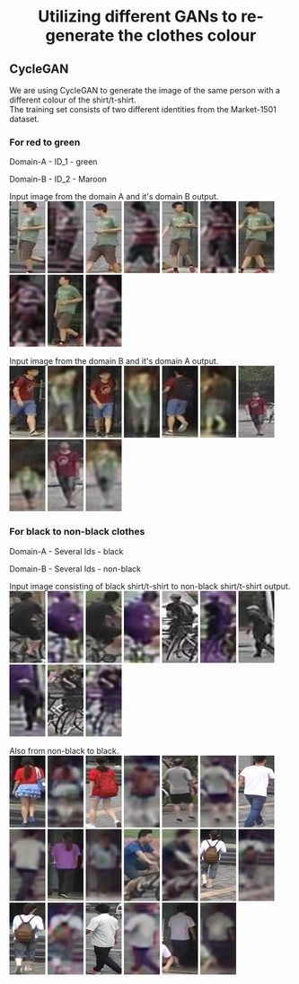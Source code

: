 <h1 align="center"> Utilizing different GANs to re-generate the clothes colour  </h1>

<h2>CycleGAN</h2>

We are using CycleGAN to generate the image of the same person with a different colour of the shirt/t-shirt.   
The training set consists of two different identities from the Market-1501 dataset. 

<h3>For red to green</h3>
Domain-A - ID_1 - green   

Domain-B - ID_2 - Maroon   

Input image from the domain A and it's domain B output.   
![](https://github.com/Dipeshtamboli/GAN_for_clothes/blob/master/CycleGAN/output_old/A/0005_in.jpg)
![](https://github.com/Dipeshtamboli/GAN_for_clothes/blob/master/CycleGAN/output_old/A/0005.png)
![](https://github.com/Dipeshtamboli/GAN_for_clothes/blob/master/CycleGAN/output_old/A/0004_in.jpg)
![](https://github.com/Dipeshtamboli/GAN_for_clothes/blob/master/CycleGAN/output_old/A/0004.png)
![](https://github.com/Dipeshtamboli/GAN_for_clothes/blob/master/CycleGAN/output_old/A/0003_in.jpg)
![](https://github.com/Dipeshtamboli/GAN_for_clothes/blob/master/CycleGAN/output_old/A/0003.png)
![](https://github.com/Dipeshtamboli/GAN_for_clothes/blob/master/CycleGAN/output_old/A/0002_in.jpg)
![](https://github.com/Dipeshtamboli/GAN_for_clothes/blob/master/CycleGAN/output_old/A/0002.png)
![](https://github.com/Dipeshtamboli/GAN_for_clothes/blob/master/CycleGAN/output_old/A/0001_in.jpg)
![](https://github.com/Dipeshtamboli/GAN_for_clothes/blob/master/CycleGAN/output_old/A/0001.png)


Input image from the domain B and it's domain A output.   
![](https://github.com/Dipeshtamboli/GAN_for_clothes/blob/master/CycleGAN/output_old/B/0005_in.jpg)
![](https://github.com/Dipeshtamboli/GAN_for_clothes/blob/master/CycleGAN/output_old/B/0005.png)
![](https://github.com/Dipeshtamboli/GAN_for_clothes/blob/master/CycleGAN/output_old/B/0004_in.jpg)
![](https://github.com/Dipeshtamboli/GAN_for_clothes/blob/master/CycleGAN/output_old/B/0004.png)
![](https://github.com/Dipeshtamboli/GAN_for_clothes/blob/master/CycleGAN/output_old/B/0003_in.jpg)
![](https://github.com/Dipeshtamboli/GAN_for_clothes/blob/master/CycleGAN/output_old/B/0003.png)
![](https://github.com/Dipeshtamboli/GAN_for_clothes/blob/master/CycleGAN/output_old/B/0002_in.jpg)
![](https://github.com/Dipeshtamboli/GAN_for_clothes/blob/master/CycleGAN/output_old/B/0002.png)
![](https://github.com/Dipeshtamboli/GAN_for_clothes/blob/master/CycleGAN/output_old/B/0001_in.jpg)
![](https://github.com/Dipeshtamboli/GAN_for_clothes/blob/master/CycleGAN/output_old/B/0001.png)

<h3>For black to non-black clothes</h3>
Domain-A - Several Ids - black

Domain-B - Several Ids - non-black   

Input image consisting of black shirt/t-shirt to non-black shirt/t-shirt output.   
![](https://github.com/Dipeshtamboli/GAN_for_clothes/blob/master/CycleGAN/output_v1/B/0001_in.jpg)
![](https://github.com/Dipeshtamboli/GAN_for_clothes/blob/master/CycleGAN/output_v1/B/0001_out.png)
![](https://github.com/Dipeshtamboli/GAN_for_clothes/blob/master/CycleGAN/output_v1/B/0002_in.jpg)
![](https://github.com/Dipeshtamboli/GAN_for_clothes/blob/master/CycleGAN/output_v1/B/0002_out.png)
![](https://github.com/Dipeshtamboli/GAN_for_clothes/blob/master/CycleGAN/output_v1/B/0003_in.jpg)
![](https://github.com/Dipeshtamboli/GAN_for_clothes/blob/master/CycleGAN/output_v1/B/0003_out.png)
![](https://github.com/Dipeshtamboli/GAN_for_clothes/blob/master/CycleGAN/output_v1/B/0004_in.jpg)
![](https://github.com/Dipeshtamboli/GAN_for_clothes/blob/master/CycleGAN/output_v1/B/0004_out.png)
![](https://github.com/Dipeshtamboli/GAN_for_clothes/blob/master/CycleGAN/output_v1/B/0005_in.jpg)
![](https://github.com/Dipeshtamboli/GAN_for_clothes/blob/master/CycleGAN/output_v1/B/0005_out.png)

Also from non-black to black.   
![](https://github.com/Dipeshtamboli/GAN_for_clothes/blob/master/CycleGAN/output_v1/A/0001_in.jpg)
![](https://github.com/Dipeshtamboli/GAN_for_clothes/blob/master/CycleGAN/output_v1/A/0001_out.png)
![](https://github.com/Dipeshtamboli/GAN_for_clothes/blob/master/CycleGAN/output_v1/A/0002_in.jpg)
![](https://github.com/Dipeshtamboli/GAN_for_clothes/blob/master/CycleGAN/output_v1/A/0002_out.png)
![](https://github.com/Dipeshtamboli/GAN_for_clothes/blob/master/CycleGAN/output_v1/A/0003_in.jpg)
![](https://github.com/Dipeshtamboli/GAN_for_clothes/blob/master/CycleGAN/output_v1/A/0003_out.png)
![](https://github.com/Dipeshtamboli/GAN_for_clothes/blob/master/CycleGAN/output_v1/A/0004_in.jpg)
![](https://github.com/Dipeshtamboli/GAN_for_clothes/blob/master/CycleGAN/output_v1/A/0004_out.png)
![](https://github.com/Dipeshtamboli/GAN_for_clothes/blob/master/CycleGAN/output_v1/A/0005_in.jpg)
![](https://github.com/Dipeshtamboli/GAN_for_clothes/blob/master/CycleGAN/output_v1/A/0005_out.png)
![](https://github.com/Dipeshtamboli/GAN_for_clothes/blob/master/CycleGAN/output_v1/A/0006_in.jpg)
![](https://github.com/Dipeshtamboli/GAN_for_clothes/blob/master/CycleGAN/output_v1/A/0006_out.png)
![](https://github.com/Dipeshtamboli/GAN_for_clothes/blob/master/CycleGAN/output_v1/A/0007_in.jpg)
![](https://github.com/Dipeshtamboli/GAN_for_clothes/blob/master/CycleGAN/output_v1/A/0007_out.png)
![](https://github.com/Dipeshtamboli/GAN_for_clothes/blob/master/CycleGAN/output_v1/A/0008_in.jpg)
![](https://github.com/Dipeshtamboli/GAN_for_clothes/blob/master/CycleGAN/output_v1/A/0008_out.png)
![](https://github.com/Dipeshtamboli/GAN_for_clothes/blob/master/CycleGAN/output_v1/A/0009_in.jpg)
![](https://github.com/Dipeshtamboli/GAN_for_clothes/blob/master/CycleGAN/output_v1/A/0009_out.png)
![](https://github.com/Dipeshtamboli/GAN_for_clothes/blob/master/CycleGAN/output_v1/A/0010_in.jpg)
![](https://github.com/Dipeshtamboli/GAN_for_clothes/blob/master/CycleGAN/output_v1/A/0010_out.png)